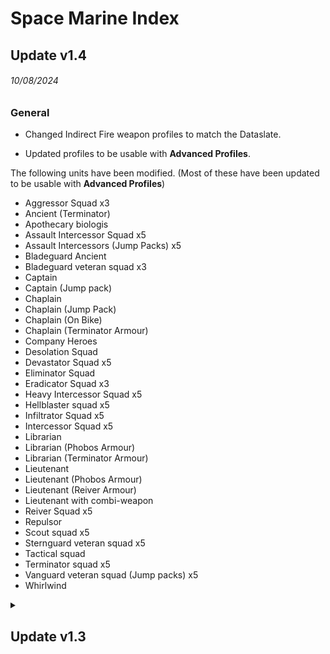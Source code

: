 # Space Marine Index

## Update v1.4
###### 10/08/2024
### General

* Changed Indirect Fire weapon profiles to match the Dataslate.

* Updated profiles to be usable with **Advanced Profiles**.

The following units have been modified. (Most of these have been updated to be usable with **Advanced Profiles**)
  * Aggressor Squad x3
  * Ancient (Terminator)
  * Apothecary biologis
  * Assault Intercessor Squad x5
  * Assault Intercessors (Jump Packs) x5
  * Bladeguard Ancient
  * Bladeguard veteran squad x3
  * Captain
  * Captain (Jump pack)
  * Chaplain
  * Chaplain (Jump Pack)
  * Chaplain (On Bike)
  * Chaplain (Terminator Armour)
  * Company Heroes
  * Desolation Squad
  * Devastator Squad x5
  * Eliminator Squad
  * Eradicator Squad x3
  * Heavy Intercessor Squad x5
  * Hellblaster squad x5
  * Infiltrator Squad x5
  * Intercessor Squad x5
  * Librarian
  * Librarian (Phobos Armour)
  * Librarian (Terminator Armour)
  * Lieutenant
  * Lieutenant (Phobos Armour)
  * Lieutenant (Reiver Armour)
  * Lieutenant with combi-weapon 
  * Reiver Squad x5
  * Repulsor
  * Scout squad x5
  * Sternguard veteran squad x5
  * Tactical squad 
  * Terminator squad x5
  * Vanguard veteran squad (Jump packs) x5
  * Whirlwind

<details>
<summary><h2>Update v1.3</h2></summary>

###### 20/06/2024
### General


* Modified the `Readme.md` to reflect the `Psychic` Keyword.

* `Psychic` weapons/abilities added to the following profiles:
  * Librarian
  * Librarian (Phobos Armour)
  * Librarian (Terminator Armour)
  * Devastator Squad x5
  * Desolation squad

<details>
<summary><h2>Update v1.2</h2></summary>

###### 30/11/2023
### General

* The 3 categorised Data Exports have now been condensed into one.

* `Imperial Armour` units have been added.

* Included Detachment Rules in the `Readme.md` file, Stratagems & Enhancements will be added at a later date. (This does not include the Seperate Chapters which were released at launch such as Dark Angels, Blood Angels, Space Wolves etc...) 

* A Legends Data Export has been created. This is currently acting as storage for the units that have moved from the old Data export and will be reviewed at a later date.

* A Horus Heresy Data Export has been created. Like the legends units, this is acting as storage and will be reviewed later.

* Updated Point values of all units to match the Munitorum Field Manual v1.4.

* New Unit Profiles
  * Assault Intercessors (Jump Packs) x5
  * Company Heroes
  * Astraeus
  * Thunderhawk Gunship

* Removed Unit Profiles
  * Primaris Captain
  * Primaris Chaplain
  * Primaris Company Champion
  * Primaris Librarian
  * Primaris Lieutenant
  * Primaris Techmarine

* Moved to Legends Data Export
  * Assault squad
  * Assault squad (jump packs)
  * Astartes servitors
  * Attack bike squad
  * Bike squad
  * Captain (bike)
  * Command squad
  * Hunter
  * Ironclad dreadnought
  * Land speeder
  * Land speeder storm
  * Land speeder Tornado
  * Land speeder Typhoon
  * Librarian (jump packs)
  * Relic terminator squad
  * scout bike squad
  * scout sniper squad
  * stalker
  * vanguard veteran squad

* Moved to Horus Heresy Data Export
  * Contemptor Dreadnought

* Modified Unit Profiles
  * Ancient
  * Ancient (Terminator)
  * Apothecary biologis
  * Brutalis Dreadnought
  * Captain
  * Captain (Jump pack)
  * Captain (Terminator Armour)
  * Chaplain
  * Chaplain (Jump pack)
  * Chaplain (On Bike)
  * Chaplain (Terminator Armour)
  * Devastator Squad x5 (Boltgun, Astartes chainsword, Power fist, Power weapon, Thunder hammer excluded)
  * Eliminator Squad
  * Gladiator Valiant
  * Hammerfall Bunker
  * Hellblaster Squad x5
  * Impulsor
  * Incursor Squad x5 
  * Invader ATV
  * Librarian
  * Librarian (Phobos Armour)
  * Librarian (Terminator Armour)
  * Lieutenant
  * Lieutenant (Phobos Armour)
  * Lieutenant (Reiver Armour)
  * Lieutenant with combi-weapon
  * Razorback
  * Scout Squad x5
  * Sternguard veteran squad x5 
  * Storm speeder Hailstrike
  * Stormhawk Interceptor
  * Stormraven Gunship
  * Stormtalon Gunship
  * Vanguard veteran squad (Jump packs) x5
  * Vindicator 
  * Techmarine

</details>

<details>
<summary><h2>Update v1.1</h2></summary>

###### 19/09/2023
### General
* Updated Point values of all units to match the Munitorum Field Manual v1.3.

* Added the Index Cards v1.2 Changes.

* Removed the profile abilities `Re-roll all possible failed hit rolls (if attacker)` & `Re-roll all possible failed wound rolls (if attacker)` from all profiles. Add these to the Global Modifiers to simulate the Army Rule `Oath of Moment`.

* The following units have had the `-1 to hit roll (if defender)` ability changed to `-1 to hit roll (if attacker)` this now actually simulates the `Damaged: 1-# Wounds Remaining` ability:
    * **Invictor Tactical Warsuit**
    * **Redemptor Dreadnought**
    * **Brutalis Dreadnought**
    * **Ballistus Dreadnought**
    * **Hunter**
    * **Stalker**
    * **Whirlwind**
    * **Predator Destructor**
    * **Gladiator Lancer**
    * **Gladiator Reaper**
    * **Gladiator Valiant**
    * **Vindicator**
    * **Land Raider**
    * **Land Raider Crusader**
    * **Land Raider Redeemer**
    * **Repulsor**
    * **Repulsor Executioner**
    * **Storm Raven Gunship**

### New Unit Profiles

* **Hammerfall Bunker:** Located within the SM-Vehicles file.

### HQ Changes
* **Captain, Primaris Captain:** Changed `3 extra attacks` profile ability to `Increase attacks by 3`.
* **Primaris Techmarine:** Added the weapon profile `Omnissian power axe (Vengeance of the Omnissiah)`. Use this profile to simulate the `Vengeance of the Omnissiah` ability.
* **Techmarine:**
  * Removed `Combi-weapon` to make room for `Omnissian power axe (Vengeance of the Omnissiah)`.
  * Added the weapon profile `Omnissian power axe (Vengeance of the Omnissiah)`. Use this profile to simulate the `Vengeance of the Omnissiah` ability.
* **Lieutenant with combi-weapon:** `Paired combat blades` now has the `[ANTI-TYRANIDS 4+]` weapon ability.
* **Bladeguard Ancient:** Changed `1 extra attack` profile ability to `Increase attacks by 1`.
* **Judiciar:** Changed `# extra attack` profile ability to `Increase attacks by #`.

### Infantry/Mounted Changes

* **Centurion Assault squad:** added the `Fortification` keyword to the unit ability `Critical hit : 2 extra hits`.

* **Assault squad:** Weapon profile `Close combat weapon` added.
* **Assault squad with jump pack:** Weapon profile `Close combat weapon` added.
* **Command squad:** Weapon profile `Grav-gun` changed Damage from **1** to **2**.
* **Scout squad:** Weapon profile `Power weapon` changed Strength from **4** to **5**.
* **Vanguard veteran squad:** Weapon profile `Grav-pistol` changed Damage from **1** to **2**.
* **Vanguard Veteran Squad with Jump Packs:** Weapon profile `Grav-pistol` changed Damage from **1** to **2**.
* **Bladeguard veteran squad:** Implemented the `Shields of the Imperium` ability as a profile ability.

* **Incursor squad x5:** Removed the `Oath of Moment` Weapons as they're no longer needed.

* **Desolation Squad:**
  * Renamed from `Desolation Squad x5` to `Desolation Squad` now that it is a fixed squad size of 5.
  *  Added an `Ignores Cover` profile ability, enable this and disable the `-1 to hit roll` profile ability to simulate the `Targeter Optics` ability.

* **Devastator Squad:** Added an `Ignores Cover` profile ability, enable this to simulate the `Signum` ability.
    
### Vehicles Changes

* **Ironclad dreadnought:** `Siege-breaker protocols` Now included as an ability.

* **Brutalis dreadnought:** Added `Brutalis Charge` ability as a weapon profile, disable re-rolls when simulating this.

* **Ballistus Dreadnought:** Removed one of the `Re-roll all possible failed hit rolls (if attacker)` abilities.

* **Land Speeder Tornado:** Added `Strafing Enfilade` ability as a weapon profile, disable re-rolls when simulating this.

* **Hunter:** The ability `Hunter Missile Targeting` that is present on the `skyspear missile launcher` was incorrectly targeting the keyword `FLY` instead of `MONSTER` this has now been corrected.
  
* **Gladiator Lancer:** Added a weapon profile `Lancer laser destroyer (Aquilon Optics)` for simulating the `Aquilon Optics` ability, adjust the damage range to your choice. Copy these re-roll abilities to another weapon if you wish to simulate it on that.
  
* **Gladiator Valiant:** `Twin las-talon` now has two weapon profiles to choose from to simulate `Ferocious Assault`.

* **Impulsor:** Toughness changed from 11 to 9 and Wounds changed from 9 to 11.

</details>

<details>
<summary><h2>Update v1.0</h2></summary>

###### 25/07/2023
***NOTE: Some of the descriptions below could be inaccurate as this took a while to create and Unitcrunch has had updates since.***
### General
* Have not included any Forgeworld, Legends, Epic Heroes or faction specific units such as `Ultramarines`.
* All unit profiles have 2 abilities representing the army rule **`Oath of Moment`**:
    * Re-roll all possible failed hit rolls (if attacker)
    * Re-roll all possible failed wound rolls (if attacker)
* **`Leaders`** are all separate unit profiles acting as if they were a sole unit on the battlefield and thus, they do not include there **`Leader`** ability.
* All unit profile weapons have the default maximum count per unit.
* All units that have the **`Damaged: 1-X Wounds Remaining`** have a -1 to hit roll ability in their unit profile that can be turned on/off.
* All unit profiles have the weapons shown on their datasheet. If they have access to more weapons via the armoury these are generally not included if there is more than 1/2 as that would reach Unitcrunches 15 weapon limit.

This index is split into 3 categories:
1. HQ
1. Infantry/Mounted
1. Vehicles

### HQ
* **Captain, Primaris Captain:**
    * To simulate `Finest Hour` enable the two unit abilities `Critical wound` & `3 extra attacks`
    * Wounds characteristic needs to be changed to 6 if using the `Relic shield` wargear.

* **Captain (bike):** Wounds characteristic needs to be changed to 7 if using the `Relic shield` wargear.

* **Captain (Jump pack):** Wounds characteristic needs to be changed to 6 if using the `Relic shield` wargear.

* **Captain in Terminator Armour:** Wounds characteristic needs to be changed to 7 if using the `Relic shield` wargear.

* **Lieutenant:** Enable `4++ Invuln save` to simulate the wargear `Storm Shield`.

* **Chaplain on Bike:** Enable the unit ability DEVASTATING WOUNDS to simulate the `Catechism of Fire` ability.

* **Chaplain (Jump Pack):** `Exhortation of Rage` ability is a melee weapon on the unit profile, when using disable all reroll modifiers.

* **Techmarine:** Added the Storm bolter weapon.

* **Lieutenant with combi-weapon:** `Paired combat blades` excludes the `[ANTI-TYRANIDS 4+]` weapon ability, to simulate this add one of the `[ANTI-X 4+]` weapon abilities to that weapon and add the same keyword to the defending unit.

* **Primaris Company Champion:** `Martial Superiority` ability is included in the `Master-crafted power weapon` weapon profile.

* **Primaris Ancient:** Enable the unit ability `Feel no pain 4+` to simulate the `Unbreakable Duty` ability.

* **Bladeguard Ancient:** Enable the unit ability `1 extra attack` to simulate the `Deeds of Heroism` ability.

* **Ancient (Terminator):** `Terminator Storm shield` wounds characteristic of 6 needs to be added if using that wargear.

* **Judiciar:** Adjust the `Extra attacks #` unit ability to simulate the `Silent Fury` ability. Wounds characteristic needs to be changed to 6 if using the `Relic shield` wargear.

### Infantry/Mounted
* **Assault intercessor squad:**
    * The Ability `Shock Assault` is split into two unit abilities.
    * Enable the `Re-roll all possible failed wound rolls (melee only)` ability to simulate whether the target is within range of an objective marker.

* **Incursor squad:** Oath of the moment has been removed from this unit profiles abilities and placed onto cloned weapon profiles, this is so the `Haywire Mine` ability could be implemented as a weapon on this profile.

* **Bladeguard veteran squad:** Cannot implement the `Shields of the Imperium` ability as Unitcrunch cannot allow re-rolls on saving throws.

* **Command squad:** *This profile will need to be heavily adjusted to represent your unit!*
    * The Astartes shield wargear is present as a `4++ inv` ability but only 3 units can take this item, in your simulations after 3 models have been slain the accuracy drops and results after that will be inaccurate.

* **Terminator assault squad:** `Stormshield` wargear ability to increase wounds will have to be added manually.

* **Terminator squad, Relic Terminator squad:**
    * Not implemented the `ignore any or all modifiers to that attack’s Ballistic Skill or Weapon Skill characteristic and/or to the Hit roll.` part of the `Fury of the First` ability.
    * Have Implemented the part where this unit gets +1 to hit rolls if oath of the moment is the target, this ability can be turned on/off.

* **Centurion Devastator squad:**
    * The Ability `Decimator Protocols` is split into two unit abilities.
    * Enable the `Re-roll all possible failed hit rolls (ranged only)` ability to simulate whether the target is within range of an objective marker.

* **Assault Squad** *This profile will need to be heavily adjusted to represent your unit!*
    * The Astartes shield wargear is present as an `4++ inv` ability but only 1 unit can take this item, in your simulations after 1 model has been slain the accuracy drops and results after that will be inaccurate.
    * To apply the ability `Chainsword Doctrines` just add the weapon ability you want to your Astartes Chainsword.

* **Assault Squad (Jump Packs)** *This profile will need to be heavily adjusted to represent your unit!*
    * The Astartes shield wargear is present as an `4++ inv` ability but only 1 unit can take this item, in your simulations after 1 model has been slain the accuracy drops and results after that will be inaccurate.
    * The ability `Hammer of Wrath` has been added as a weapon, to simulate this ability you'll have to disable the re-roll hits unit ability on this profile and change the weapon count per unit to the desired squad size.

* **Outriders Squad:** Excluded `Invader ATV` and the weapons `Multi-melta` & `Onslaught cannon` from this unit as it has it's own profile.

* **Bike Squad:** Excluded `Attack Bike` and the weapons `Multi-melta` & `Heavy bolter` from this unit as it has it's own profile.

* **Eradicator Squad:**
    * The ability `Total Obliteration` is present as 3 unit abilities.
    * Change the `Re-roll all damage results of #-#` to the range you would like to simulate.

* **Desolation Squad:**
    * Due to this unit mostly using `[INDIRECT FIRE]` weapons a `-1 to hit roll` unit ability has been added which can be enabled/disabled when simulating those specific weapons, be sure to add a +1 save roll to the defending unit as well.
    * Disable the `-1 to hit roll` unit ability when simulating the `Targeter Optics` ability, you will also have to add [IGNORES COVER] to the weapons you want to simulate `Targeter Optics` with.

* **Devastator Squad:** 
    * Could not add the ability `Signum` as there is no effect for `[IGNORES COVER]` when choosing `remained stationary` as a condition.  
    * To simulate the `Armorium Cherub` ability; choose the desired weapon and click edit then from the preset abilities dropbox add the `Re-roll one possible failed hit roll`.
    
### Vehicles
* **Ironclad dreadnought:** `Siege-breaker protocols` Cannot include keyword Fortification.
* **Hunter:** The ability `Hunter Missile Targeting` has been included as a weapon ability on the `skyspear missile launcher`.
* **Gladiator Lancer:** Cannot simulate the ability `Aquilon Optics` these modifiers will have to be applied to the specific attack of your choosing.
* **Gladiator Reaper:** The ability `Rotating Death` has been included as a weapon ability on the `Twin heavy onslaught gatling cannon`.
* **Gladiator Valiant:** The ability `Ferocious Assault` has been included as a weapon ability on the `Twin las-talon`, this ability assumes you're attacking the closest eligible enemy unit so it will have to be deleted if you did not want to simulate that.
* **Vindicator:** Not included the `Siege Shield` ability.
* **Repulsor Executioner:** The `Executioner` ability is present in the unit abilities, as there's no condition for Below Half-strength this can be turned on/off to simulate that.

</details>
